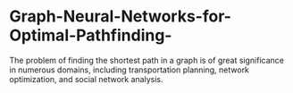 # Graph-Neural-Networks-for-Optimal-Pathfinding-
The problem of finding the shortest path in a graph is of great significance in numerous domains, including transportation planning, network optimization, and social network analysis.
